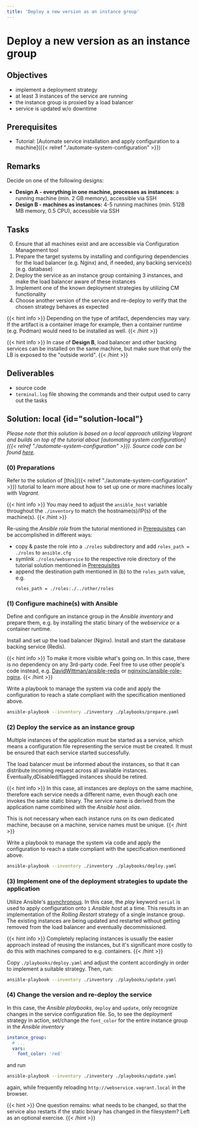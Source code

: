 ```yaml
---
title: 'Deploy a new version as an instance group'
---
```



Deploy a new version as an instance group
=========================================


## Objectives

* implement a deployment strategy
* at least 3 instances of the service are running
* the instance group is proxied by a load balancer
* service is updated w/o downtime


## Prerequisites

* Tutorial: [Automate service installation and apply configuration to a machine]({{< relref "./automate-system-configuration" >}})


## Remarks

Decide on one of the following designs:
 
* __Design A - everything in one machine, processes as instances:__ a running machine (min. 2 GB memory),
  accessible via SSH
* __Design B - machines as instances:__ 4-5 running machines (min. 512B MB memory, 0.5 CPU), accessible
  via SSH


## Tasks

0. Ensure that all machines exist and are accessible via Configuration Management tool
1. Prepare the target systems by installing and configuring dependencies for the load balancer (e.g. Nginx)
   and, if needed, any backing service(s) (e.g. database)
2. Deploy the service as an instance group containing 3 instances, and make the load balancer aware of
   these instances
3. Implement one of the known deployment strategies by utilizing CM functionality
4. Choose another version of the service and re-deploy to verify that the chosen strategy behaves as expected

{{< hint info >}}
Depending on the type of artifact, dependencies may vary. If the artifact is a container image for example,
then a container runtime (e.g. Podman) would need to be installed as well.
{{< /hint >}}

{{< hint info >}}
In case of __Design B__, load balancer and other backing services can be installed on the same
machine, but make sure that only the LB is exposed to the "outside world".
{{< /hint >}}


## Deliverables

* source code
* `terminal.log` file showing the commands and their output used to carry out the tasks


## Solution: local {id="solution-local"}

*Please note that this solution is based on a local approach utilizing Vagrant and
builds on top of the tutorial about
[automating system configuration]({{< relref "./automate-system-configuration" >}}).
Source code can be found
[here](https://github.com/lucendio/lecture-devops-code/tree/master/tutorials/07_update-version-as-instance-group/local).*


### (0) Preparations

Refer to the solution of [this]({{< relref "./automate-system-configuration" >}}) tutorial to learn
more about how to set up one or more machines locally with *Vagrant*.

{{< hint info >}}
You may need to adjust the `ansible_host` variable throughout the `./inventory` to match the
hostname(s)/IP(s) of the machine(s).
{{< /hint >}}

Re-using the *Ansible role* from the tutorial mentioned in [Prerequisites](#prerequisites) can be accomplished
in different ways:

* copy & paste the role into a `./roles` subdirectory and add `roles_path = ./roles` to `ansible.cfg`
* symlink `./roles/webservice` to the respective role directory of the tutorial solution mentioned
   in [Prerequisites](#prerequisites)
* append the destination path mentioned in (b) to the `roles_path` value, e.g.
  ```
  roles_path = ./roles:./../other/roles
  ``` 


### (1) Configure machine(s) with Ansible

Define and configure an instance group in the *Ansible inventory* and prepare them, e.g. by
installing the static binary of the *webservice* or a container runtime.

Install and set up the load balancer (Nginx). Install and start the database backing service (Redis).

{{< hint info >}}
To make it more visible what's going on. In this case, there is no dependency on any 3rd-party
code. Feel free to use other people's code instead, e.g.
[DavidWittman/ansible-redis](https://github.com/DavidWittman/ansible-redis)
or
[nginxinc/ansible-role-nginx](https://github.com/nginxinc/ansible-role-nginx).
{{< /hint >}}

Write a playbook to manage the system via code and apply the configuration to reach a state
compliant with the specification mentioned above.

```bash
ansible-playbook --inventory ./inventory ./playbooks/prepare.yaml
```

### (2) Deploy the service as an instance group

Multiple instances of the application must be started as a service, which means a
configuration file representing the service must be created. It must be ensured that
each service started successfully.

The load balancer must be informed about the instances, so that it can distribute
incoming request across all available instances. Eventually,dDisabled/flagged
instances should be retired.

{{< hint info >}}
In this case, all instances are deploys on the same machine, therefore each service needs a
different name, even though each one invokes the same static binary. The service name is
derived from the application name combined with the *Ansible host alias*.

This is not necessary when each instance runs on its own dedicated machine, because on
a machine, service names must be unique.
{{< /hint >}}

Write a playbook to manage the system via code and apply the configuration to reach a state
compliant with the specification mentioned above.

```bash
ansible-playbook --inventory ./inventory ./playbooks/deploy.yaml
```


### (3) Implement one of the deployment strategies to update the application

Utilize Ansible's [asynchronous](https://docs.ansible.com/ansible/latest/user_guide/playbooks_strategies.html).
In this case, the *play* keyword `serial` is used to apply configuration onto `1` *Ansible host* at a time.
This results in an implementation of the *Rolling Restart* strategy of a single instance group. The existing
instances are being updated and restarted without getting removed from the load balancer and eventually
decommissioned.

{{< hint info >}}
Completely replacing instances is usually the easier approach instead of reusing the instances, but it's significant
more costly to do this with machines compared to e.g. containers.
{{< /hint >}}

Copy `./playbooks/deploy.yaml` and adjust the content accordingly in order to implement a suitable strategy.
Then, run:

```bash
ansible-playbook --inventory ./inventory ./playbooks/update.yaml
```


### (4) Change the version and re-deploy the service

In this case, the *Ansible playbooks*, `deploy` and `update`, only recognize changes in the service
configuration file. So, to see the deployment strategy in action, set/change the `font_color` for the
entire instance group in the *Ansible inventory*

```yaml
instance_group:
  # ...
  vars:
    font_color: 'red'
```

and run

```bash
ansible-playbook --inventory ./inventory ./playbooks/update.yaml
```

again, while frequently reloading `http://webservice.vagrant.local` in the browser.

{{< hint >}}
One question remains: what needs to be changed, so that the service also restarts if the
static binary has changed in the filesystem? Left as an optional exercise. 
{{< /hint >}}
